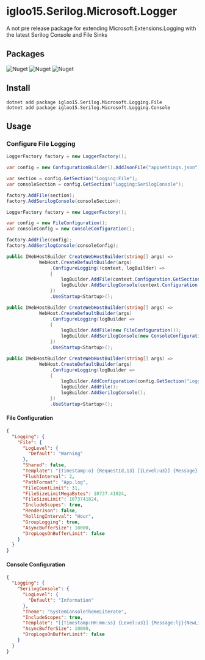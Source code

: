 igloo15.Serilog.Microsoft.Logger
===
A not pre release package for extending Microsoft.Extensions.Logging with the latest Serilog Console and File Sinks

## Packages

![Nuget](https://img.shields.io/nuget/dt/Cake.igloo15.Scripts.NuGet.svg?label=igloo15.Serilog.Microsoft.Logging.File)
![Nuget](https://img.shields.io/nuget/dt/Cake.igloo15.Scripts.Changelog.svg?label=igloo15.Serilog.Microsoft.Logging.Console)
![Nuget](https://img.shields.io/nuget/dt/Cake.igloo15.Scripts.Markdown.svg?label=igloo15.Serilog.Microsoft.Logging.Core)

## Install

```
dotnet add package igloo15.Serilog.Microsoft.Logging.File
dotnet add package igloo15.Serilog.Microsoft.Logging.Console
```

## Usage

### Configure File Logging

```csharp
LoggerFactory factory = new LoggerFactory();

var config = new ConfigurationBuilder().AddJsonFile("appsettings.json").Build();

var section = config.GetSection("Logging:File");
var consoleSection = config.GetSection("Logging:SerilogConsole");

factory.AddFile(section);
factory.AddSerilogConsole(consoleSection);

```

```csharp
LoggerFactory factory = new LoggerFactory();

var config = new FileConfiguration();
var consoleConfig = new ConsoleConfiguration();

factory.AddFile(config);
factory.AddSerilogConsole(consoleConfig);

```

```csharp
public IWebHostBuilder CreateWebHostBuilder(string[] args) =>
            WebHost.CreateDefaultBuilder(args)
                .ConfigureLogging((context, logBuilder) =>
                {
					logBuilder.AddFile(context.Configuration.GetSection("Logging:File"));
					logBuilder.AddSerilogConsole(context.Configuration.GetSection("Logging:SerilogConsole"));
                })
                .UseStartup<Startup>();
```

```csharp
public IWebHostBuilder CreateWebHostBuilder(string[] args) =>
            WebHost.CreateDefaultBuilder(args)
                .ConfigureLogging(logBuilder =>
                {
					logBuilder.AddFile(new FileConfiguration());
					logBuilder.AddSerilogConsole(new ConsoleConfiguration());
                })
                .UseStartup<Startup>();
```

```csharp
public IWebHostBuilder CreateWebHostBuilder(string[] args) =>
            WebHost.CreateDefaultBuilder(args)
                .ConfigureLogging(logBuilder =>
                {
					logBuilder.AddConfiguration(config.GetSection("Logging"));
					logBuilder.AddFile();
					logBuilder.AddSerilogConsole();
                })
                .UseStartup<Startup>();
```

#### File Configuration

```json
{
  "Logging": {
    "File": {
      "LogLevel": {
        "Default": "Warning"
      },
      "Shared": false,
      "Template": "{Timestamp:o} {RequestId,13} [{Level:u3}] {Message} ({EventId:x8}){NewLine}{Exception}",
      "FlushInterval": 2,
      "PathFormat": "App.log",
      "FileCountLimit": 31,
      "FileSizeLimitMegaBytes": 10737.41824,
      "FileSizeLimit": 1073741824,
      "IncludeScopes": true,
      "RenderJson": false,
      "RollingInterval": "Hour",
      "GroupLogging": true,
      "AsyncBufferSize": 10000,
      "DropLogsOnBufferLimit": false
    }
  }
}

```

#### Console Configuration

```json
{
  "Logging": {
    "SerilogConsole": {
      "LogLevel": {
        "Default": "Information"
      },
      "Theme": "SystemConsoleThemeLiterate",
      "IncludeScopes": true,
      "Template": "[{Timestamp:HH:mm:ss} {Level:u3}] {Message:lj}{NewLine}{Exception}",
      "AsyncBufferSize": 10000,
      "DropLogsOnBufferLimit": false
    }
  }
}

```
